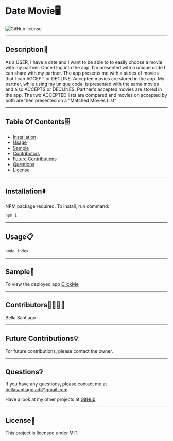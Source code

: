 # Date Movie🖥
  ![GitHub license](https://img.shields.io/badge/license-MIT-yellowgreen.svg)

  ---

  ## Description📒
  As a USER, I have a date and I want to be able to to easily choose a movie with my partner.
  Once I log into the app, I'm presented with a unique code I can share with my partner.
  The app presents me with a series of movies that I can ACCEPT or DECLINE. Accepted movies are stored in the app.
  My partner, while using my unique code, is presented with the same movies and also ACCEPTS or DECLINES. Partner's accepted movies are stored in the app.
  The two ACCEPTED lists are compared and movies on accepted by both are then presented on a "Matched Movies List"

  ---

  ## Table Of Contents🗄
  - [Installation](#Installation⬇️) 
  - [Usage](#Usage📋)
  - [Sample](#Sample🎥)
  - [Contributors](#Contributors🧑‍💻👩‍💻)
  - [Future Contributions](#Future-Contributions💡)
  - [Questions](#Questions❔)
  - [License](#license🔐)

  ---

  ## Installation⬇️
  

NPM package required. To install, run command:
```
npm i
```

  ---

  ## Usage📋
  
```
node index
```

  ---

  ## Sample🎥
  
  To view the deployed app [ClickMe](https://github.com/bellasantiago/employee-management)

  ---

  ## Contributors🧑‍💻👩‍💻
  
  Bella Santiago
  
  ---

  ## Future Contributions💡

  For future contributions, please contact the owner.

  ---

  ## Questions❔

  If you have any questions, please contact me at bellasantiago.adl@gmail.com

  Have a look at my other projects at [GitHub](http://github.com/bellasantiago).

  ---
  ## License🔐
  
  This project is licensed under MIT.
